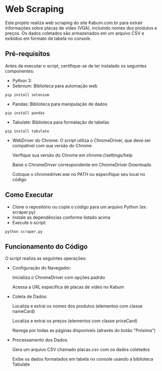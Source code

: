 
# Web Scraping

Este projeto realiza web scraping do site Kabum.com.br para extrair informações sobre placas de vídeo (VGA), incluindo nomes dos produtos e preços. Os dados coletados são armazenados em um arquivo CSV e exibidos em formato de tabela no console.
## Pré-requisitos

Antes de executar o script, certifique-se de ter instalado os seguintes componentes:
- Python 3:
- Selenium: Biblioteca para automação web
````
pip install selenium

````
- Pandas: Biblioteca para manipulação de dados
````
pip install pandas

````
- Tabulate: Biblioteca para formatação de tabelas
````
pip install tabulate

````
- WebDriver do Chrome: O script utiliza o ChromeDriver, que deve ser compatível com sua versão do Chrome

    Verifique sua versão do Chrome em chrome://settings/help

    Baixe o ChromeDriver correspondente em ChromeDriver Downloads

    Coloque o chromedriver.exe no PATH ou especifique seu local no código
## Como Executar

- Clone o repositório ou copie o código para um arquivo Python (ex: scraper.py)
- Instale as dependências conforme listado acima
- Execute o script:
````
python scraper.py
````
## Funcionamento do Código

O script realiza as seguintes operações:

- Configuração do Navegador:

    Inicializa o ChromeDriver com opções padrão

    Acessa a URL específica de placas de vídeo no Kabum

- Coleta de Dados:

    Localiza e extrai os nomes dos produtos (elementos com classe nameCard)

    Localiza e extrai os preços (elementos com classe priceCard)

    Navega por todas as páginas disponíveis (através do botão "Próxima")

- Processamento dos Dados:

    Gera um arquivo CSV chamado placas.csv com os dados coletados

    Exibe os dados formatados em tabela no console usando a biblioteca Tabulate
